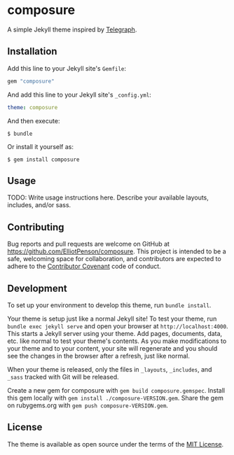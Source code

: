 # composure

A simple Jekyll theme inspired by [Telegraph](telegra.ph).

## Installation

Add this line to your Jekyll site's `Gemfile`:

```ruby
gem "composure"
```

And add this line to your Jekyll site's `_config.yml`:

```yaml
theme: composure
```

And then execute:

    $ bundle

Or install it yourself as:

    $ gem install composure

## Usage

TODO: Write usage instructions here. Describe your available layouts, includes,
and/or sass.

## Contributing

Bug reports and pull requests are welcome on GitHub at
https://github.com/ElliotPenson/composure. This project is intended to be a
safe, welcoming space for collaboration, and contributors are expected to
adhere to the [Contributor Covenant](http://contributor-covenant.org) code of
conduct.

## Development

To set up your environment to develop this theme, run `bundle install`.

Your theme is setup just like a normal Jekyll site! To test your theme, run
`bundle exec jekyll serve` and open your browser at `http://localhost:4000`.
This starts a Jekyll server using your theme. Add pages, documents, data, etc.
like normal to test your theme's contents. As you make modifications to your
theme and to your content, your site will regenerate and you should see the
changes in the browser after a refresh, just like normal.

When your theme is released, only the files in `_layouts`, `_includes`, and
`_sass` tracked with Git will be released.

Create a new gem for composure with `gem build composure.gemspec`. Install this
gem locally with `gem install ./composure-VERSION.gem`. Share the gem on
rubygems.org with `gem push composure-VERSION.gem`.

## License

The theme is available as open source under the terms of the 
[MIT License](https://opensource.org/licenses/MIT).
